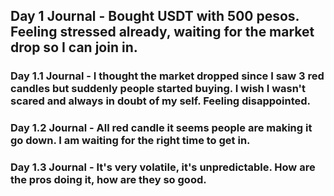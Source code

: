 ## Day 1 Journal - Bought USDT with 500 pesos. Feeling stressed already, waiting for the market drop so I can join in.
### Day 1.1 Journal - I thought the market dropped since I saw 3 red candles but suddenly people started buying. I wish I wasn't scared and always in doubt of my self. Feeling disappointed.
### Day 1.2 Journal - All red candle it seems people are making it go down. I am waiting for the right time to get in.
### Day 1.3 Journal - It's very volatile, it's unpredictable. How are the pros doing it, how are they so good.
